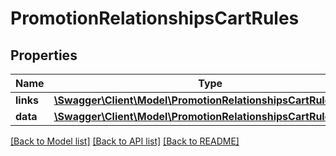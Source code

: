 # PromotionRelationshipsCartRules

## Properties
Name | Type | Description | Notes
------------ | ------------- | ------------- | -------------
**links** | [**\Swagger\Client\Model\PromotionRelationshipsCartRulesLinks**](PromotionRelationshipsCartRulesLinks.md) |  | [optional] 
**data** | [**\Swagger\Client\Model\PromotionRelationshipsCartRulesData[]**](PromotionRelationshipsCartRulesData.md) |  | [optional] 

[[Back to Model list]](../../README.md#documentation-for-models) [[Back to API list]](../../README.md#documentation-for-api-endpoints) [[Back to README]](../../README.md)

